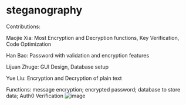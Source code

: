 # steganography
Contributions:

Maojie Xia:  Most Encryption and Decryption functions, Key Verification, Code Optimization

Han Bao: Password with validation and encryption features

Lijuan Zhuge: GUI Design, Database setup

Yue Liu: Encryption and Decryption of plain text

Functions:
message encryption; encrypted password; database to store data; Auth0 Verification
![image](https://user-images.githubusercontent.com/19217683/180115740-b89f9c4a-9aff-4fe5-b393-8df255bbbbf5.png)
